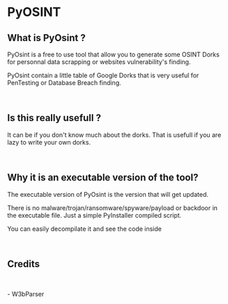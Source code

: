 # PyOSINT
<h2>What is PyOsint ?</h2>
<p>PyOsint is a free to use tool that allow you to generate some OSINT Dorks for personnal data scrapping or websites vulnerability's finding.</p>
<p>PyOsint contain a little table of Google Dorks that is very useful for PenTesting or Database Breach finding.</p>
<br>
<h2>Is this really usefull ?</h2>
<p>It can be if you don't know much about the dorks. That is usefull if you are lazy to write your own dorks.</p>
<br>
<h2>Why it is an executable version of the tool?</h2>
<p>The executable version of PyOsint is the version that will get updated.</p>
<p>There is no malware/trojan/ransomware/spyware/payload or backdoor in the executable file. Just a simple PyInstaller compiled script.</p>
<p>You can easily decompilate it and see the code inside</p>
<br>
<h2>Credits</h2>
<br>
<p> - W3bParser</p
